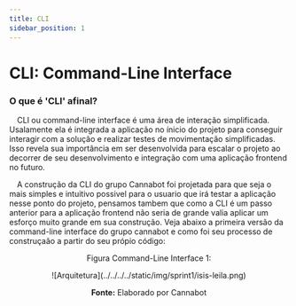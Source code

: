 ```yaml
---
title: CLI
sidebar_position: 1
---
```


# CLI: Command-Line Interface
### O que é 'CLI' afinal?

&emsp;CLI ou command-line interface é uma área de interação simplificada. Usalamente ela é integrada a aplicação no ínicio do projeto para conseguir interagir com a solução e realizar testes de movimentação simplificadas. Isso revela sua importância em ser desenvolvida para escalar o projeto ao decorrer de seu desenvolvimento e integração com uma aplicação frontend no futuro.

&emsp;A construção da CLI do grupo Cannabot foi projetada para que seja o mais simples e intuitivo possivel para o usuario que irá testar a aplicação nesse ponto do projeto, pensamos tambem que como a CLI é um passo anterior para a aplicação frontend não seria de grande valia aplicar um esforço muito grande em sua construção. Veja abaixo a primeira versão da command-line interface do grupo cannabot e como foi seu processo de construçaão a partir do seu própio código:

<p align="center">Figura Command-Line Interface 1:</p>
<div align="center">
  ![Arquitetura](../../../../static/img/sprint1/isis-leila.png)
  <p><b>Fonte:</b> Elaborado por Cannabot</p>
</div>




